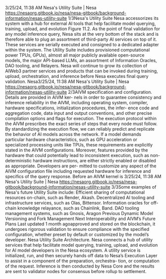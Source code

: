 3/25/24, 11:38 AM Nesa's Utility Suite | Nesa
https://nesaorg.gitbook.io/nesa/nesa-gitbook/background-information/nesas-utility-suite 1/3Nesa's Utility Suite
Nesa accessorizes its system with a hub for external AI tools that help facilitate model
querying, training, upload, and evolution  Figure 11.2 . As the point of final validation for any
model inference query, Nesa sits at the very bottom of the stack and is therefore able to
plug an assortment of third-party AI services on top of it.
These services are serially executed and consigned to a dedicated adapter within the
system. The Utility Suite includes provisioned computational power  TPUs, GPUs), almost
all major publicly available open-source models, the major API-based LLMs, an assortment
of Information Oracles, DAO tooling, and Relayers.
Nesa will continue to grow its collection of AI Web3 partner services and products that can
be invoked during training, upload, orchestration, and inference before Nesa executes final
query validation.
Nesa3/25/24, 11:38 AM Nesa's Utility Suite | Nesa
https://nesaorg.gitbook.io/nesa/nesa-gitbook/background-information/nesas-utility-suite 2/3AIVM specification and configuration. Details are provided in AIVM ker- nels in order to guarantee
consistency and inference reliability in the AIVM, including operating system, compiler, hardware
specifications, initialization procedures, the infer- ence code and aggregation code, data input and
output conventions, and other precise compilation options and flags for execution. The execution
protocol within the AIVM prescribes the exact series of steps that every node must follow. By
standardizing the execution flow, we can reliably predict and replicate the behavior of AI models across
the network. If a model demands particular hardware characteristics, such as GPU acceleration or
specialized processing units like TPUs, these requirements are explicitly stated in the AIVM
configurations. Moreover, features provided by the hardware that could potentially lead to inconsistent
execution, such as non-deterministic hardware instructions, are either strictly enabled or disabled as
appropriate. Developers are per- mitted to customize any aspect of the AIVM configuration file including
requested hardware for inference and specifics of the query response. Before an AIVM kernel is
3/25/24, 11:38 AM Nesa's Utility Suite | Nesa
https://nesaorg.gitbook.io/nesa/nesa-gitbook/background-information/nesas-utility-suite 3/3Some examples of Nesa's future Utility Suite include:
  Efficient sharing of computational resources on-chain, such as Render, Akash. 
  Decentralized AI tooling and infrastructure services, such as Olas, Bittensor.
  Information oracles for off-chain knowledge relayance, such as Chainlink, Band. 
  DAO tooling management systems, such as Gnosis, Aragon
Previous
Dynamic Model Versioning and Fork Management
Next
Interoperability and AIVM’s Future Plans
Last updated 1 month agoapproved and stored on the blockchain, it undergoes rigorous validation to ensure compliance with the
specified configuration, whether preset by default or customized by the model’s developer.
Nesa Utility Suite Architecture. Nesa connects a hub of utility services that help facilitate model
querying, training, upload, and evolution for AI model developers in the Nesa ecosystem. A utility service
is initialized, run, and then securely hands off data to Nesa’s Execution Layer to assist in a component of
the preparation, orchestra- tion, or computation of the request. Inference is then conducted by Nesa
Core and the results are sent to validator nodes for consensus before rollup to settlement.
